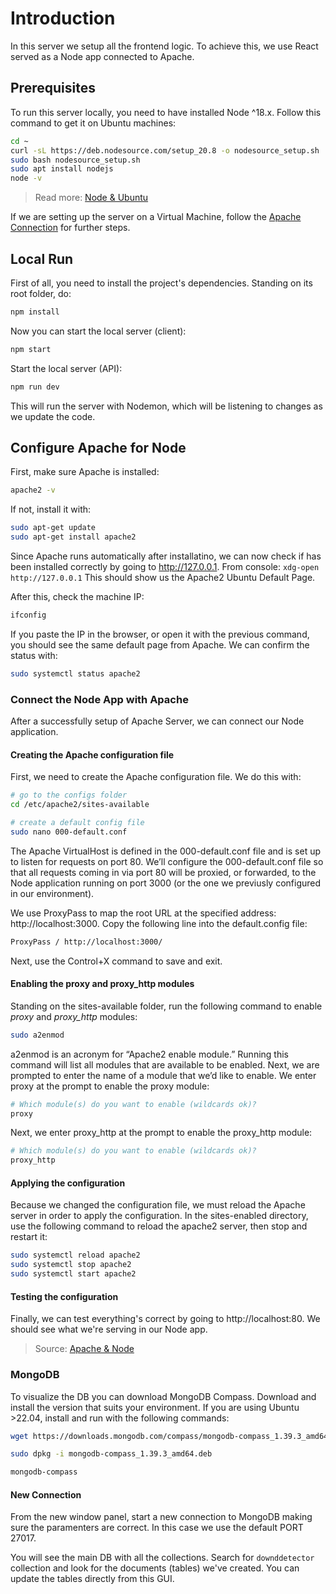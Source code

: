 # Introduction

In this server we setup all the frontend logic. To achieve this, we use React served as a Node app connected to Apache.

## Prerequisites

To run this server locally, you need to have installed Node ^18.x. Follow this command to get it on Ubuntu machines:

```bash
cd ~
curl -sL https://deb.nodesource.com/setup_20.8 -o nodesource_setup.sh
sudo bash nodesource_setup.sh
sudo apt install nodejs
node -v
```

> Read more: [Node & Ubuntu](https://www.digitalocean.com/community/tutorials/how-to-install-node-js-on-ubuntu-22-04)

If we are setting up the server on a Virtual Machine, follow the [Apache Connection](#Configure-Apache-for-Node) for further steps.

## Local Run

First of all, you need to install the project's dependencies. Standing on its root folder, do:

```bash
npm install
```

Now you can start the local server (client):

```bash
npm start
```

Start the local server (API):

```bash
npm run dev
```

This will run the server with Nodemon, which will be listening to changes as we update the code.

## Configure Apache for Node

First, make sure Apache is installed:

```bash
apache2 -v
```

If not, install it with:

```bash
sudo apt-get update
sudo apt-get install apache2
```

Since Apache runs automatically after installatino, we can now check if has been installed correctly by going to http://127.0.0.1. From console: `xdg-open http://127.0.0.1`
This should show us the Apache2 Ubuntu Default Page.

After this, check the machine IP:

```bash
ifconfig
```

If you paste the IP in the browser, or open it with the previous command, you should see the same default page from Apache.
We can confirm the status with:

```bash
sudo systemctl status apache2
```

### Connect the Node App with Apache

After a successfully setup of Apache Server, we can connect our Node application.

#### Creating the Apache configuration file

First, we need to create the Apache configuration file. We do this with:

```bash
# go to the configs folder
cd /etc/apache2/sites-available

# create a default config file
sudo nano 000-default.conf
```

The Apache VirtualHost is defined in the 000-default.conf file and is set up to listen for requests on port 80. 
We’ll configure the 000-default.conf file so that all requests coming in via port 80 will be proxied, or forwarded, to the Node application running on port 3000 (or the one we previusly configured in our environment).

We use ProxyPass to map the root URL at the specified address: http://localhost:3000.
Copy the following line into the default.config file:

```bash
ProxyPass / http://localhost:3000/
```

Next, use the Control+X command to save and exit.

#### Enabling the proxy and proxy_http modules

Standing on the sites-available folder, run the following command to enable *proxy* and *proxy_http* modules:

```bash
sudo a2enmod
```

a2enmod is an acronym for “Apache2 enable module.” Running this command will list all modules that are available to be enabled. 
Next, we are prompted to enter the name of a module that we’d like to enable.
We enter proxy at the prompt to enable the proxy module:

```bash
# Which module(s) do you want to enable (wildcards ok)?
proxy
```

Next, we enter proxy_http at the prompt to enable the proxy_http module:

```bash
# Which module(s) do you want to enable (wildcards ok)?
proxy_http
```

#### Applying the configuration

Because we changed the configuration file, we must reload the Apache server in order to apply the configuration. 
In the sites-enabled directory, use the following command to reload the apache2 server, then stop and restart it:

```bash
sudo systemctl reload apache2
sudo systemctl stop apache2
sudo systemctl start apache2
```

####  Testing the configuration

Finally, we can test everything's correct by going to http://localhost:80. We should see what we're serving in our Node app.

> Source: [Apache & Node](https://blog.logrocket.com/configuring-apache-node-js/)

### MongoDB

To visualize the DB you can download MongoDB Compass. Download and install the version that suits your environment.
If you are using Ubuntu >22.04, install and run with the following commands:

```bash
wget https://downloads.mongodb.com/compass/mongodb-compass_1.39.3_amd64.deb

sudo dpkg -i mongodb-compass_1.39.3_amd64.deb

mongodb-compass
```

#### New Connection

From the new window panel, start a new connection to MongoDB making sure the paramenters are correct. In this case we use the default PORT 27017.

You will see the main DB with all the collections. Search for `downddetector` collection and look for the documents (tables) we've created. You can update the tables directly from this GUI.